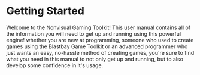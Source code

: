 # Getting Started
Welcome to the Nonvisual Gaming Toolkit! This user manual contains all of the information you will need to get up and running using this powerful engine! whether you are new at programming, someone who used to create games using the Blastbay Game Toolkit or an advanced programmer who just wants an easy, no-hassle method of creating games, you're sure to find what you need in this manual to not only get up and running, but to also develop some confidence in it's usage.
